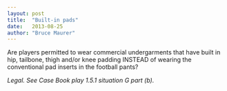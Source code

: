 ```yaml
---
layout: post
title:  "Built-in pads"
date:   2013-08-25
author: "Bruce Maurer"
---
```


Are players permitted to wear commercial undergarments that have built in hip,
tailbone, thigh and/or knee padding INSTEAD of wearing the conventional pad
inserts in the football pants?

*Legal. See Case Book play 1.5.1 situation G part (b).*
